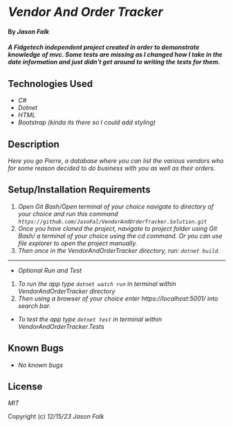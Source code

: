 # _Vendor And Order Tracker_

#### By _**Jason Falk**_

#### _A Fidgetech independent project created in order to demonstrate knowledge of mvc. Some tests are missing as I changed how I take in the date information and just didn't get around to writing the tests for them._

## Technologies Used

* _C#_
* _Dotnet_
* _HTML_
* _Bootstrap (kinda its there so I could add styling)_

## Description

_Here you go Pierre, a database where you can list the various vendors who for some reason decided to do business with you as well as their orders._

## Setup/Installation Requirements

1. _Open Git Bash/Open terminal of your choice navigate to directory of your choice and run this command `https://github.com/JasoFal/VendorAndOrderTracker.Solution.git`_
2. _Once you have cloned the project, navigate to project folder using Git Bash/ a terminal of your choice using the cd command. Or you can use file explorer to open the project manually._
3. _Then once in the VendorAndOrderTracker directory, run: `dotnet build`._
------------------
* _Optional Run and Test_
1. _To run the app type `dotnet watch run` in terminal within VendorAndOrderTracker directory_
2. _Then using a browser of your choice enter https://localhost:5001/ into search bar._
* _To test the app type `dotnet test` in terminal within VendorAndOrderTracker.Tests_

## Known Bugs

* _No known bugs_

## License

_MIT_

Copyright (c) _12/15/23_ _Jason Falk_